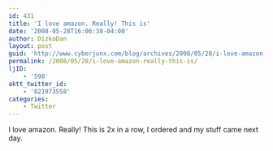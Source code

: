 ```yaml
---
id: 431
title: 'I love amazon. Really! This is'
date: '2008-05-28T16:06:38-04:00'
author: DizkoDan
layout: post
guid: 'http://www.cyberjunx.com/blog/archives/2008/05/28/i-love-amazon-really-this-is/'
permalink: /2008/05/28/i-love-amazon-really-this-is/
ljID:
    - '598'
aktt_twitter_id:
    - '821973558'
categories:
    - Twitter
---
```


I love amazon. Really! This is 2x in a row, I ordered and my stuff came next day.